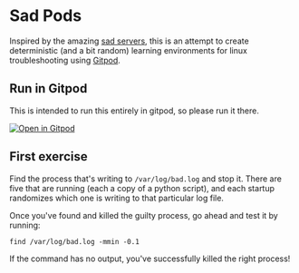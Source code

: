 # Sad Pods

Inspired by the amazing [sad servers](https://sadservers.com), this is an attempt to create deterministic (and a bit random) learning environments for linux troubleshooting using [Gitpod](https://gitpod.io/docs).

## Run in Gitpod

This is intended to run this entirely in gitpod, so please run it there.

[![Open in Gitpod](https://gitpod.io/button/open-in-gitpod.svg)](https://gitpod.io/#https://github.com/lpmi-13/sadpods)

## First exercise

Find the process that's writing to `/var/log/bad.log` and stop it. There are five that are running (each a copy of a python script), and each startup randomizes which one is writing to that particular log file.

Once you've found and killed the guilty process, go ahead and test it by running:

```
find /var/log/bad.log -mmin -0.1
```

If the command has no output, you've successfully killed the right process!
